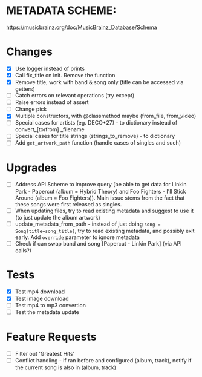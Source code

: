 # METADATA SCHEME:
https://musicbrainz.org/doc/MusicBrainz_Database/Schema

# Changes
- [x] Use logger instead of prints  
- [x] Call fix_title on init. Remove the function  
- [x] Remove title, work with band & song only (title can be accessed via getters)  
- [ ] Catch errors on relevant operations (try except)  
- [ ] Raise errors instead of assert  
- [ ] Change pick  
- [x] Multiple constructors, with @classmethod maybe (from_file, from_video)  
- [ ] Special cases for artists (eg. DECO*27) - to dictionary instead of convert_[to/from]  _filename
- [ ] Special cases for title strings (strings_to_remove) - to dictionary  
- [ ] Add `get_artwork_path` function (handle cases of singles and such)  

# Upgrades
- [ ] Address API Scheme to improve query (be able to get data for Linkin Park - Papercut (album = Hybrid Theory) and Foo Fighters - I'll Stick Around (album = Foo Fighters)). Main issue stems from the fact that these songs were first released as singles.
- [ ] When updating files, try to read existing metadata and suggest to use it (to just update the album artwork)  
- [ ] update_metadata_from_path - instead of just doing `song = Song(title=song_title)`, try to read existing metadata, and possibly exit early. Add `override` parameter to ignore metadata  
- [ ] Check if can swap band and song [Papercut - Linkin Park] (via API calls?)  

# Tests
- [x] Test mp4 download  
- [x] Test image download  
- [ ] Test mp4 to mp3 convertion  
- [ ] Test the metadata update  

# Feature Requests
- [ ] Filter out 'Greatest Hits'  
- [ ] Conflict handling - if ran before and configured (album, track), notify if the current song is also in (album, track)  